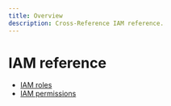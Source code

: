 ```yaml
---
title: Overview
description: Cross-Reference IAM reference.
---
```


# IAM reference

- [IAM roles](/crossrefs/docs/reference/iam/roles)
- [IAM permissions](/crossrefs/docs/reference/iam/permissions)
